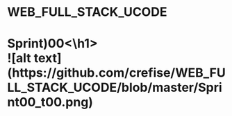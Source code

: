 # WEB_FULL_STACK_UCODE
<h1>Sprint)00<\h1>


<div> ![alt text](https://github.com/crefise/WEB_FULL_STACK_UCODE/blob/master/Sprint00_t00.png)</div>


